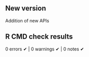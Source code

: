 ## New version

Addition of new APIs

## R CMD check results

0 errors ✔ | 0 warnings ✔ | 0 notes ✔

